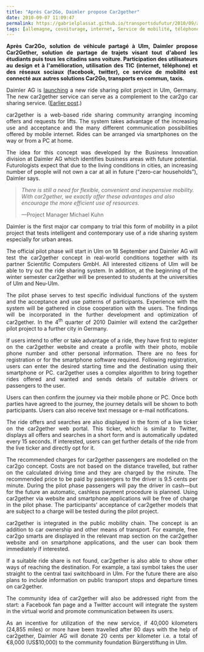 ```yaml
---
title: "Après Car2Go, Daimler propose Car2gether"
date: 2010-09-07 11:09:47
permalink: https://gabrielplassat.github.io/transportsdufutur/2010/09/apres-car2go-daimler-propose-car2gether.html
tags: [allemagne, covoiturage, internet, Service de mobilité, téléphone, transition générationnelle, twitter]
---
```


<p style="text-align: justify"><strong>Après Car2Go, solution de véhicule partagé à Ulm, Daimler propose Car2Gether, solution de partage de trajets visant tout d'abord les étudiants puis tous les citadins sans voiture. Participation des utilisateurs au design et à l'amélioration, utilisation des TIC (internet, téléphone) et des réseaux sociaux (facebook, twitter), ce service de mobilité est connecté aux autres solutions Car2Go, transports en commun, taxis.</strong></p> <p style="text-align: justify">Daimler AG is <a href="http://media.daimler.com/dcmedia/0-921-656548-1-1327618-1-0-0-0-0-1-12761-612873-0-1-0-0-0-0-0.html?TS=1283787027514">launching</a> a new ride sharing pilot project in Ulm, Germany. The new car2gether service can serve as a complement to the car2go car sharing service. (<a href="http://www.greencarcongress.com/2009/03/daimler-extending-car2go-carsharing-program-to-austin-texas-ramping-up-in-germany.html">Earlier post</a>.)</p> <p style="text-align: justify">car2gether is a web-based ride sharing community arranging incoming offers and requests for lifts. The system takes advantage of the increasing use and acceptance and the many different communication possibilities offered by mobile internet. Rides can be arranged via smartphones on the way or from a PC at home.</p> <p style="text-align: justify"> </p>  <!--more-->    <p style="text-align: justify">The idea for this concept was developed by the Business Innovation division at Daimler AG which identifies business areas with future potential. Futurologists expect that due to the living conditions in cities, an increasing number of people will not own a car at all in future (“zero-car households”), Daimler says.</p> <blockquote> <p><em>There is still a need for flexible, convenient and inexpensive mobility. With car2gether, we exactly offer these advantages and also encourage the more efficient use of resources.</em></p> <div>—Project Manager Michael Kuhn</div> </blockquote> <p style="text-align: justify">Daimler is the first major car company to trial this form of mobility in a pilot project that tests intelligent and contemporary use of a ride sharing system especially for urban areas.</p> <p style="text-align: justify">The official pilot phase will start in Ulm on 18 September and Daimler AG will test the car2gether concept in real-world conditions together with its partner Scientific Computers GmbH. All interested citizens of Ulm will be able to try out the ride sharing system. In addition, at the beginning of the winter semester car2gether will be presented to students at the universities of Ulm and Neu-Ulm.</p> <p style="text-align: justify">The pilot phase serves to test specific individual functions of the system and the acceptance and use patterns of participants. Experience with the system will be gathered in close cooperation with the users. The findings will be incorporated in the further development and optimization of car2gether. In the 4<sup>th</sup> quarter of 2010 Daimler will extend the car2gether pilot project to a further city in Germany.</p> <p style="text-align: justify">If users intend to offer or take advantage of a ride, they have first to register on the car2gether website and create a profile with their photo, mobile phone number and other personal information. There are no fees for registration or for the smartphone software required. Following registration, users can enter the desired starting time and the destination using their smartphone or PC. car2gether uses a complex algorithm to bring together rides offered and wanted and sends details of suitable drivers or passengers to the user.</p> <p style="text-align: justify">Users can then confirm the journey via their mobile phone or PC. Once both parties have agreed to the journey, the journey details will be shown to both participants. Users can also receive text message or e-mail notifications.</p> <p style="text-align: justify">The ride offers and searches are also displayed in the form of a live ticker on the car2gether web portal. This ticker, which is similar to Twitter, displays all offers and searches in a short form and is automatically updated every 15 seconds. If interested, users can get further details of the ride from the live ticker and directly opt for it.</p> <p style="text-align: justify">The recommended charges for car2gether passengers are modelled on the car2go concept. Costs are not based on the distance travelled, but rather on the calculated driving time and they are charged by the minute. The recommended price to be paid by passengers to the driver is 9.5 cents per minute. During the pilot phase passengers will pay the driver in cash—but for the future an automatic, cashless payment procedure is planned. Using car2gether via website and smartphone applications will be free of charge in the pilot phase. The participants’ acceptance of car2gether models that are subject to a charge will be tested during the pilot project.</p> <p style="text-align: justify">car2gether is integrated in the public mobility chain. The concept is an addition to car ownership and other means of transport. For example, free car2go smarts are displayed in the relevant map section on the car2gether website and on smartphone applications, and the user can book them immediately if interested.</p> <p style="text-align: justify">If a suitable ride share is not found, car2gether is also able to show other ways of reaching the destination. For example, a taxi symbol takes the user straight to the central taxi switchboard in Ulm. For the future there are also plans to include information on public transport stops and departure times on car2gether.</p> <p style="text-align: justify">The community idea of car2gether will also be addressed right from the start: a Facebook fan page and a Twitter account will integrate the system in the virtual world and promote communication between its users.</p> <p style="text-align: justify">As an incentive for utilization of the new service, if 40,000 kilometers (24,855 miles) or more have been travelled after 80 days with the help of car2gether, Daimler AG will donate 20 cents per kilometer i.e. a total of €8,000 (US$10,000) to the community foundation Bürgerstiftung in Ulm.</p>
